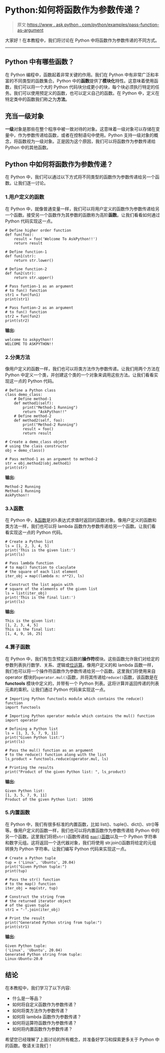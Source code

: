# Python:如何将函数作为参数传递？

> 原文:[https://www . ask python . com/python/examples/pass-function-as-argument](https://www.askpython.com/python/examples/pass-function-as-argument)

大家好！在本教程中，我们将讨论在 Python 中将函数作为参数传递的不同方式。

* * *

## Python 中有哪些函数？

在 Python 编程中，函数起着非常关键的作用。我们在 Python 中有非常广泛和丰富的不同类型的函数集合。Python 中的**函数**提供了**模块化**特性。这意味着使用函数，我们可以将一个大的 Python 代码块分成更小的块，每个块必须执行特定的任务。我们可以使用预定义的函数，也可以定义自己的函数。在 Python 中，定义在特定类中的函数我们称之为**方法**。

## 充当一级对象

**一级**对象是那些在整个程序中被一致对待的对象。这意味着一级对象可以存储在变量中，作为参数传递给函数，或者在控制语句中使用。Python 支持一级对象的概念，将函数视为一级对象。正是因为这个原因，我们可以将函数作为参数传递给 Python 中的其他函数。

## Python 中如何将函数作为参数传递？

在 Python 中，我们可以通过以下方式将不同类型的函数作为参数传递给另一个函数。让我们逐一讨论。

### 1.用户定义的函数

在 Python 中，就像普通变量一样，我们可以将用户定义的函数作为参数传递给另一个函数。接受另一个函数作为其参数的函数称为高阶**函数**。让我们看看如何通过 Python 代码实现这一点。

```
# Define higher order function
def fun(foo):
    result = foo('Welcome To AskPython!!')
    return result

# Define function-1
def fun1(str):
    return str.lower()

# Define function-2
def fun2(str):
    return str.upper()

# Pass funtion-1 as an argument
# to fun() function
str1 = fun(fun1)
print(str1)

# Pass funtion-2 as an argument
# to fun() function
str2 = fun(fun2)
print(str2)

```

**输出:**

```
welcome to askpython!! 
WELCOME TO ASKPYTHON!!

```

### 2.分类方法

像用户定义的函数一样，我们也可以将类方法作为参数传递。让我们用两个方法在 Python 中定义一个类，并创建这个类的一个对象来调用这些方法。让我们看看实现这一点的 Python 代码。

```
# Define a Python class
class demo_class:
    # Define method-1
    def method1(self):
        print("Method-1 Running")
        return "AskPython!!"
    # Define method-2
    def method2(self, foo):
        print("Method-2 Running")
        result = foo()
        return result

# Create a demo_class object
# using the class constructor
obj = demo_class()

# Pass method-1 as an argument to method-2
str = obj.method2(obj.method1)
print(str)

```

**输出:**

```
Method-2 Running 
Method-1 Running 
AskPython!!

```

### 3.λ函数

在 Python 中，[**λ**函数](https://www.askpython.com/course/python-course-lambda-functions)是对λ表达式求值时返回的函数对象。像用户定义的函数和类方法一样，我们也可以将 lambda 函数作为参数传递给另一个函数。让我们看看实现这一点的 Python 代码。

```
# Create a Python list
ls = [1, 2, 3, 4, 5]
print('This is the given list:')
print(ls)

# Pass lambda function 
# to map() function to claculate
# the square of each list element
iter_obj = map((lambda n: n**2), ls)

# Construct the list again with
# square of the elements of the given list
ls = list(iter_obj)
print('This is the final list:')
print(ls)

```

**输出:**

```
This is the given list: 
[1, 2, 3, 4, 5] 
This is the final list: 
[1, 4, 9, 16, 25]

```

### 4.算子函数

在 Python 中，我们有包含预定义函数的**操作符**模块。这些函数允许我们对给定的参数列表执行数学、关系、逻辑或[位运算](https://www.askpython.com/course/python-course-bitwise-operators)。像用户定义的和 lambda 函数一样，我们也可以将一个操作符函数作为参数传递给另一个函数。这里我们将使用来自 operator 模块的`operator.mul()`函数，并将其传递给`reduce()`函数，该函数是在 **functools** 模块中定义的，并带有一个 Python 列表。这将计算并返回传递的列表元素的乘积。让我们通过 Python 代码来实现这一点。

```
# Importing Python functools module which contains the reduce() function
import functools

# Importing Python operator module which contains the mul() function
import operator

# Defining a Python list
ls = [1, 3, 5, 7, 9, 11]
print("Given Python list:")
print(ls)

# Pass the mul() function as an argument 
# to the reduce() function along with the list
ls_product = functools.reduce(operator.mul, ls)

# Printing the results
print("Product of the given Python list: ", ls_product)

```

**输出:**

```
Given Python list: 
[1, 3, 5, 7, 9, 11] 
Product of the given Python list:  10395

```

### 5.内置函数

在 Python 中，我们有很多标准的内置函数，比如 list()、tuple()、dict()、str()等等。像用户定义的函数一样，我们也可以将内置函数作为参数传递给 Python 中的另一个函数。这里我们将把`str()`函数传递给 [`map()`函数](https://www.askpython.com/python/built-in-methods/map-method-in-python)以及一个 Python 字符串和数字元组。这将返回一个迭代器对象，我们将使用 str.join()函数将给定的元组转换为 Python 字符串。让我们编写 Python 代码来实现这一点。

```
# Create a Python tuple
tup = ('Linux', 'Ubuntu', 20.04)
print("Given Python tuple:")
print(tup)

# Pass the str() function
# to the map() function
iter_obj = map(str, tup)

# Construct the string from 
# the returned iterator object
# of the given tuple
str1 = "-".join(iter_obj)

# Print the result
print("Generated Python string from tuple:")
print(str1)

```

**输出:**

```
Given Python tuple: 
('Linux', 'Ubuntu', 20.04) 
Generated Python string from tuple: 
Linux-Ubuntu-20.0

```

## 结论

在本教程中，我们学习了以下内容:

*   什么是一等品？
*   如何将自定义函数作为参数传递？
*   如何将类方法作为参数传递？
*   如何将 lambda 函数作为参数传递？
*   如何将运算符函数作为参数传递？
*   如何将内置函数作为参数传递？

希望您已经理解了上面讨论的所有概念，并准备好学习和探索更多关于 Python 中的函数。敬请关注我们！